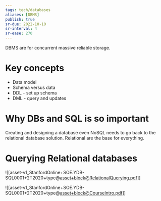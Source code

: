```yaml
---
tags: tech/databases
aliases: [DBMS]
publish: true
sr-due: 2022-10-10
sr-interval: 4
sr-ease: 270
---
```


DBMS are for concurrent massive reliable storage.

# Key concepts
- Data model
- Schema versus data
- DDL - set up schema
- DML - query and updates

# Why DBs and SQL is so important
Creating and designing a database even NoSQL needs to go back to the relational database solution. 
Relational are the base for everything.

# Querying Relational databases
![[asset-v1_StanfordOnline+SOE.YDB-SQL0001+2T2020+type@asset+block@RelationalQuerying.pdf]]


![[asset-v1_StanfordOnline+SOE.YDB-SQL0001+2T2020+type@asset+block@CourseIntro.pdf]]
